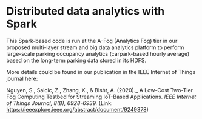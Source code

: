 # Distributed data analytics with Spark


This Spark-based code is run at the A-Fog (Analytics Fog) tier in our proposed multi-layer stream and big data analytics platform to perform large-scale parking occupancy analytics (carpark-based hourly average) based on the long-term parking data stored in its HDFS.


More details could be found in our publication in the IEEE Internet of Things journal here: 


Nguyen, S., Salcic, Z., Zhang, X., & Bisht, A. (2020)._ A Low-Cost Two-Tier Fog Computing Testbed for Streaming IoT-Based Applications. _IEEE Internet of Things Journal, 8(8), 6928-6939._ (Link: https://ieeexplore.ieee.org/abstract/document/9249378)
